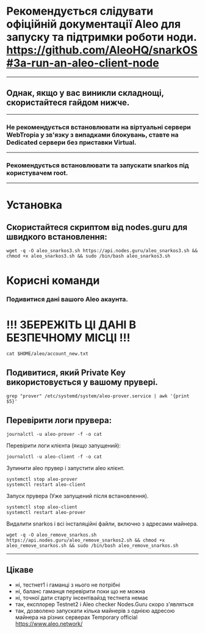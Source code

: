 # Рекомендується слідувати офіційній документації Aleo для запуску та підтримки роботи ноди. https://github.com/AleoHQ/snarkOS#3a-run-an-aleo-client-node 
----------------------------------------------------------------------------------------------------------------------------------------------------------
## Однак, якщо у вас виникли складнощі, скористайтеся гайдом нижче.
----------------------------------------------------------------------------------------------------------------------------------------------------------
### Не рекомендується встановлювати на віртуальні сервери WebTropia у зв'язку з випадками блокувань, ставте на Dedicated сервери без приставки Virtual.
----------------------------------------------------------------------------------------------------------------------------------------------------------
### Рекомендується встановлювати та запускати snarkos під користувачем root.
----------------------------------------------------------------------------------------------------------------------------------------------------------


# Установка
## Скористайтеся скриптом від nodes.guru для швидкого встановлення:
```
wget -q -O aleo_snarkos3.sh https://api.nodes.guru/aleo_snarkos3.sh && chmod +x aleo_snarkos3.sh && sudo /bin/bash aleo_snarkos3.sh
```

# Корисні команди
### Подивитися дані вашого Aleo акаунта.
# !!! ЗБЕРЕЖІТЬ ЦІ ДАНІ В БЕЗПЕЧНОМУ МІСЦІ !!!
```
cat $HOME/aleo/account_new.txt
```

## Подивитися, який Private Key використовується у вашому прувері.
```
grep "prover" /etc/systemd/system/aleo-prover.service | awk '{print $5}'
```

## Перевірити логи прувера:
```
journalctl -u aleo-prover -f -o cat
```

Перевірити логи клієнта (якщо запущений):
```
journalctl -u aleo-client -f -o cat
```


Зупинити aleo прувер і запустити aleo клієнт.
```
systemctl stop aleo-prover
systemctl restart aleo-client
```

Запуск прувера (Уже запущений після встановлення).
```
systemctl stop aleo-client
systemctl restart aleo-prover
```

Видалити snarkos і всі інсталяційні файли, включно з адресами майнера.
```
wget -q -O aleo_remove_snarkos.sh https://api.nodes.guru/aleo_remove_snarkos2.sh && chmod +x aleo_remove_snarkos.sh && sudo /bin/bash aleo_remove_snarkos.sh
```
----------------------------------------------------------------------------------------------------------------------------------------------------------

## Цікаве
- ні, тестнет1 і гаманці з нього не потрібні
- ні, баланс гаманця перевірити поки що не можна
- ні, точної дати старту інсентівайзд тестнета немає
- так, експлорер Testnet2 і Aleo checker Nodes.Guru скоро з'являться
- так, дозволено запускати кілька майнерів з однією адресою майнера на різних серверах
Temporary official https://www.aleo.network/
